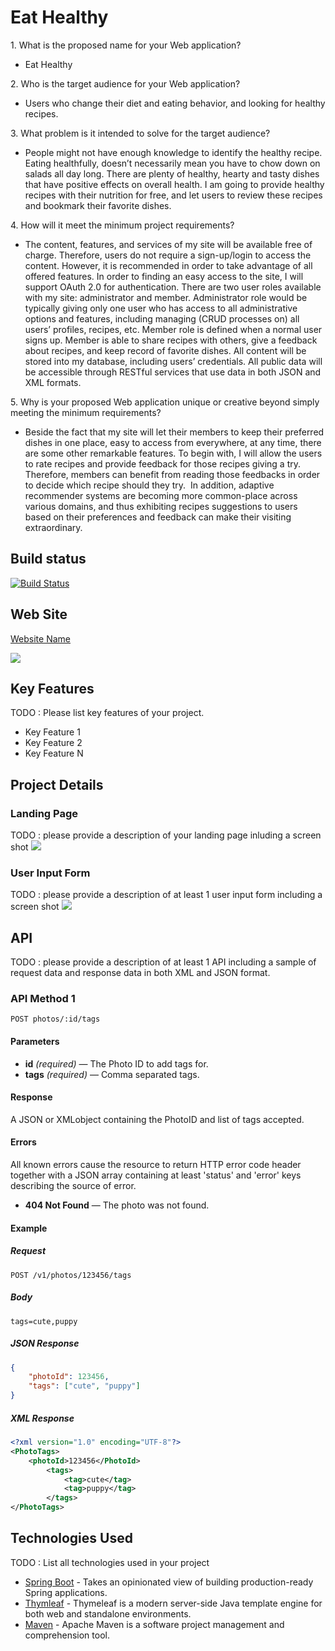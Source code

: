 # Eat Healthy

1. What is the proposed name for your Web application?
   - Eat Healthy

2. Who is the target audience for your Web application?
   - Users who change their diet and eating behavior, and looking for healthy recipes.

3. What problem is it intended to solve for the target audience?
   - People might not have enough knowledge to identify the healthy recipe. Eating healthfully, doesn’t necessarily mean you have to chow down on salads all day long. There are plenty of healthy, hearty and tasty dishes that have positive effects on overall health. I am going to provide healthy recipes with their nutrition for free, and let users to review these recipes and bookmark their favorite dishes.

4. How will it meet the minimum project requirements?
   - The content, features, and services of my site will be available free of charge. Therefore, users do not require a sign-up/login to access the content. However, it is recommended in order to take advantage of all offered features. In order to finding an easy access to the site, I will support OAuth 2.0 for authentication. There are two user roles available with my site: administrator and member. Administrator role would be typically giving only one user who has access to all administrative options and features, including managing (CRUD processes on) all users’ profiles, recipes, etc. Member role is defined when a normal user signs up. Member is able to share recipes with others, give a feedback about recipes, and keep record of favorite dishes. All content will be stored into my database, including users’ credentials. All public data will be accessible through RESTful services that use data in both JSON and XML formats.

5. Why is your proposed Web application unique or creative beyond simply meeting the minimum requirements?
   - Beside the fact that my site will let their members to keep their preferred dishes in one place, easy to access from everywhere, at any time, there are some other remarkable features. To begin with, I will allow the users to rate recipes and provide feedback for those recipes giving a try. Therefore, members can benefit from reading those feedbacks in order to decide which recipe should they try.  In addition, adaptive recommender systems are becoming more common-place across various domains, and thus exhibiting recipes suggestions to users based on their preferences and feedback can make their visiting extraordinary.

## Build status

[![Build Status](https://travis-ci.org/infsci2560sp17/full-stack-web-MHarbi.svg?branch=master)](https://travis-ci.org/infsci2560sp17/full-stack-web-MHarbi)

## Web Site 

[Website Name](https://immense-garden-72100.herokuapp.com)

![](https://www.gravatar.com/userimage/37620264/29a3514e471644dbba82aef0ac1b72c1)

## Key Features

TODO : Please list key features of your project.

* Key Feature 1
* Key Feature 2
* Key Feature N

## Project Details

### Landing Page

TODO : please provide a description of your landing page inluding a screen shot ![](https://.../image.JPG)

### User Input Form

TODO : please provide a description of at least 1 user input form including a screen shot ![](https://.../image.jpg)

## API

TODO : please provide a description of at least 1 API including a sample of request data and response data in both XML and JSON format.

### API Method 1

    POST photos/:id/tags

#### Parameters

- **id** _(required)_ — The Photo ID to add tags for.
- **tags** _(required)_ — Comma separated tags.

#### Response

A JSON or XMLobject containing the PhotoID and list of tags accepted.

#### Errors

All known errors cause the resource to return HTTP error code header together with a JSON array containing at least 'status' and 'error' keys describing the source of error.

- **404 Not Found** — The photo was not found.

#### Example

##### Request

    POST /v1/photos/123456/tags

##### Body

    tags=cute,puppy


##### JSON Response

```json
{
    "photoId": 123456,
    "tags": ["cute", "puppy"]
}
```

##### XML Response

```xml
<?xml version="1.0" encoding="UTF-8"?>
<PhotoTags>
    <photoId>123456</PhotoId>
        <tags>
            <tag>cute</tag>
            <tag>puppy</tag>
        </tags>
</PhotoTags>
```

## Technologies Used

TODO : List all technologies used in your project

- [Spring Boot](https://projects.spring.io/spring-boot/) - Takes an opinionated view of building production-ready Spring applications.
- [Thymleaf](http://www.thymeleaf.org/) - Thymeleaf is a modern server-side Java template engine for both web and standalone environments.
- [Maven](https://maven.apache.org/) - Apache Maven is a software project management and comprehension tool.